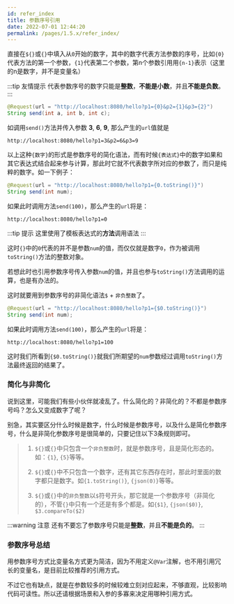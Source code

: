 ```yaml
---
id: refer_index
title: 参数序号引用
date: 2022-07-01 12:44:20
permalink: /pages/1.5.x/refer_index/
---
```


直接在`${}`或`{}`中填入从`0`开始的数字，其中的数字代表方法参数的序号，比如`{0}`代表方法的第一个参数，`{1}`代表第二个参数，第n个参数引用用`{n-1}`表示（这里的n是数字，并不是变量名）

:::tip 友情提示
代表参数序号的数字只能是<b>整数</b>，<b>不能是小数</b>，并且<b>不能是负数</b>。
:::

```java
@Request(url = "http://localhost:8080/hello?p1={0}&p2={1}&p3={2}")
String send(int a, int b, int c);
```

如调用`send()`方法并传入参数 <b>3</b>, <b>6</b>, <b>9</b>, 那么产生的`url`值就是

    http://localhost:8080/hello?p1=3&p2=6&p3=9

以上这种`{数字}`的形式是参数序号的简化语法，而有时候`{表达式}`中的数字如果和其它表达式结合起来参与计算，那此时它就不代表数字所对应的参数了，而只是纯粹的数字。如一下例子：

```java
@Request(url = "http://localhost:8080/hello?p1={0.toString()}")
String send(int num);
```

如果此时调用方法`send(100)`，那么产生的`url`将是：

    http://localhost:8080/hello?p1=0


:::tip 提示
 这里使用了模板表达式的<b>方法</b>调用语法
:::

这时`{}`中的`0`代表的并不是参数`num`的值，而仅仅就是数字`0`，作为被调用`toString()`方法的整数对象。

若想此时也引用参数序号传入参数`num`的值，并且也参与`toString()`方法调用的运算，也是有办法的。

这时就要用到参数序号的非简化语法`$` + `非负整数`了。

```java
@Request(url = "http://localhost:8080/hello?p1={$0.toString()}")
String send(int num);
```
如果此时调用方法`send(100)`，那么产生的`url`将是：

    http://localhost:8080/hello?p1=100

这时我们所看到`{$0.toString()}`就我们所期望的`num`参数经过调用`toString()`方法最终返回的结果了。

### 简化与非简化

说到这里，可能我们有些小伙伴就凌乱了。什么简化的？非简化的？不都是参数序号吗？怎么又变成数字了呢？

别急，其实要区分什么时候是数字，什么时候是参数序号，以及什么是简化参数序号，什么是非简化参数序号是很简单的，只要记住以下3条规则即可。

> 1. `${}`或`{}`中只包含一个`非负整数`时，就是参数序号，且是简化形态的。如：`{1}`, `{5}`等等。
> 
> 2. `${}`或`{}`中不只包含一个数字，还有其它东西存在时，那此时里面的数字都只是数字。如`{1.toString()}`, `{json(0)}`等等。
> 
> 3. `${}`或`{}`中的`非负整数`以`$`符号开头，那它就是一个参数序号（非简化的），不管`{}`中只有一个还是有多个都是。如`{$1}`, `{json($0)}`, `$3.compareTo($2)`

:::warning 注意
还有不要忘了参数序号只能是<b>整数</b>，并且<b>不能是负的</b>。
:::


### 参数序号总结

用参数序号方式比变量名方式更为简洁，因为不用定义`@Var`注解，也不用引用冗长的变量名，是目前比较推荐的引用方式。

不过它也有缺点，就是在参数较多的时候较难立刻对应起来，不够直观，比较影响代码可读性。所以还请根据场景和入参的多寡来决定用哪种引用方式。
